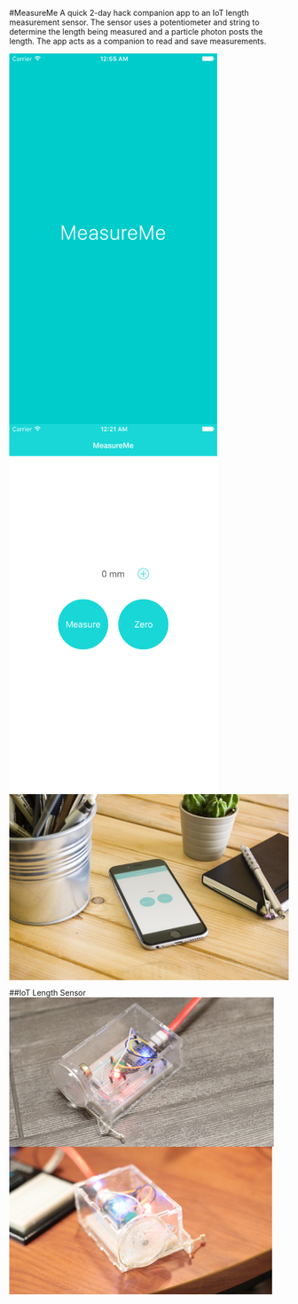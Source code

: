 #MeasureMe
A quick 2-day hack companion app to an IoT length measurement sensor. The sensor uses a potentiometer and string to determine the length being measured and a particle photon posts the length. The app acts as a companion to read and save measurements.



<img src="https://raw.githubusercontent.com/NavidMia/MeasureMe/master/Example%20Images/screenshot_splash.png" align="left" height="667" width="375">
<img src="https://raw.githubusercontent.com/NavidMia/MeasureMe/master/Example%20Images/screenshot.png" align="left" height="667" width="375">
<img src="https://raw.githubusercontent.com/NavidMia/MeasureMe/master/Example%20Images/image.png" align="center">

##IoT Length Sensor
<img src="https://raw.githubusercontent.com/NavidMia/MeasureMe/master/Example%20Images/device_1.png" align="center">
<img src="https://raw.githubusercontent.com/NavidMia/MeasureMe/master/Example%20Images/device_2.png" align="center">
